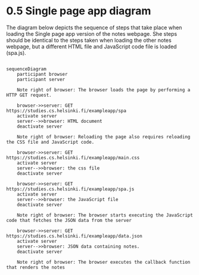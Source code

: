 # 0.5 Single page app diagram

The diagram below depicts the sequence of steps that take place when loading the Single page app version of the notes webpage. She steps should be identical to the steps taken when loading the other notes webpage, but a different HTML file and JavaScript code file is loaded (spa.js).

```mermaid

sequenceDiagram
    participant browser
    participant server

    Note right of browser: The browser loads the page by performing a HTTP GET request.

    browser->>server: GET https://studies.cs.helsinki.fi/exampleapp/spa
    activate server
    server-->>browser: HTML document
    deactivate server

    Note right of browser: Reloading the page also requires reloading the CSS file and JavaScript code.

    browser->>server: GET https://studies.cs.helsinki.fi/exampleapp/main.css
    activate server
    server-->>browser: the css file
    deactivate server

    browser->>server: GET https://studies.cs.helsinki.fi/exampleapp/spa.js
    activate server
    server-->>browser: the JavaScript file
    deactivate server

    Note right of browser: The browser starts executing the JavaScript code that fetches the JSON data from the server

    browser->>server: GET https://studies.cs.helsinki.fi/exampleapp/data.json
    activate server
    server-->>browser: JSON data containing notes.
    deactivate server

    Note right of browser: The browser executes the callback function that renders the notes

```